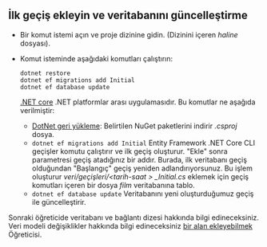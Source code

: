 ## <a name="add-initial-migration-and-update-the-database"></a>İlk geçiş ekleyin ve veritabanını güncelleştirme

* Bir komut istemi açın ve proje dizinine gidin. (Dizinini içeren *haline* dosyası).

* Komut isteminde aşağıdaki komutları çalıştırın:

  ```console
  dotnet restore
  dotnet ef migrations add Initial
  dotnet ef database update
  ```
  
  [.NET core](https://docs.microsoft.com/dotnet/core/tools/index) .NET platformlar arası uygulamasıdır. Bu komutlar ne aşağıda verilmiştir:

  * [DotNet geri yükleme](/dotnet/core/tools/dotnet-restore): Belirtilen NuGet paketlerini indirir *.csproj* dosya.
  * `dotnet ef migrations add Initial` Entity Framework .NET Core CLI geçişler komutu çalıştırır ve ilk geçiş oluşturur. "Ekle" sonra parametresi geçiş atadığınız bir addır. Burada, ilk veritabanı geçiş olduğundan "Başlangıç" geçiş yeniden adlandırıyorsunuz. Bu işlem oluşturur *veri/geçişleri/\<tarih-saat > _Initial.cs* eklemek için geçiş komutları içeren bir dosya *film* veritabanına tablo.
  * `dotnet ef database update`  Veritabanını yeni oluşturduğumuz geçiş ile güncelleştirir.

Sonraki öğreticide veritabanı ve bağlantı dizesi hakkında bilgi edineceksiniz. Veri modeli değişiklikler hakkında bilgi edineceksiniz [bir alan ekleyebilmek](xref:tutorials/first-mvc-app/new-field) Öğreticisi.

